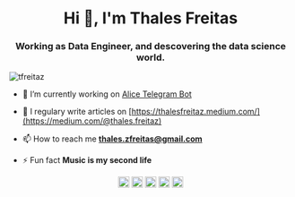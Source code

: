 <h1 align="center">Hi 👋, I'm Thales Freitas</h1>
<h3 align="center">Working as Data Engineer, and descovering the data science world.</h3>
<p align="left"> <img src="https://komarev.com/ghpvc/?username=tfreitaz" alt="tfreitaz" /> </p>

- 🔭 I’m currently working on [Alice Telegram Bot](https://github.com/TFreitaz/alice-telegram-bot)

- 📝 I regulary write articles on [https://thalesfreitaz.medium.com/](https://medium.com/@thales.freitaz)

- 📫 How to reach me **thales.zfreitas@gmail.com**

- ⚡ Fun fact **Music is my second life**

<p align="center">
<a href="https://linkedin.com/in/thales-zfreitas" target="blank"><img align="center" src="https://cdn.jsdelivr.net/npm/simple-icons@3.0.1/icons/linkedin.svg" alt="thales-zfreitas" height="20" width="20" /></a>
<a href="https://kaggle.com/thalesfreitaz" target="blank"><img align="center" src="https://cdn.jsdelivr.net/npm/simple-icons@3.0.1/icons/kaggle.svg" alt="thalesfreitaz" height="20" width="20" /></a>
<a href="https://fb.com/thales.freitaz" target="blank"><img align="center" src="https://cdn.jsdelivr.net/npm/simple-icons@3.0.1/icons/facebook.svg" alt="thales.freitaz" height="20" width="20" /></a>
<a href="https://instagram.com/thales.freitaz" target="blank"><img align="center" src="https://cdn.jsdelivr.net/npm/simple-icons@3.0.1/icons/instagram.svg" alt="thales.freitaz" height="20" width="20" /></a>
<a href="https://medium.com/@thales.freitaz" target="blank"><img align="center" src="https://cdn.jsdelivr.net/npm/simple-icons@3.0.1/icons/medium.svg" alt="@thales.freitaz" height="20" width="20" /></a>
</p>
